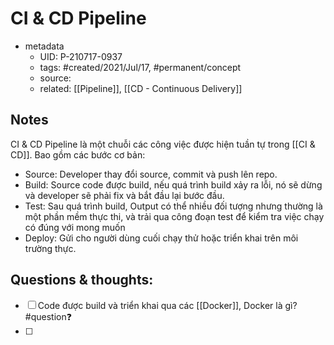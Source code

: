 # CI & CD Pipeline

- metadata
	- UID: P-210717-0937
	- tags: #created/2021/Jul/17, #permanent/concept 
	- source: 
	- related: [[Pipeline]], [[CD - Continuous Delivery]]

## Notes
CI & CD Pipeline là một chuỗi các công việc được hiện tuần tự trong [[CI & CD]]. Bao gồm các bước cơ bản:
- Source: Developer thay đổi source, commit và push lên repo.
- Build: Source code được build, nếu quá trình build xảy ra lỗi, nó sẽ dừng và developer sẽ phải fix và bắt đầu lại bước đầu.
- Test: Sau quá trình build, Output có thể nhiều đối tượng nhưng thường là một phần mềm thực thi, và trải qua công đoạn test để kiểm tra việc chạy có đúng với mong muốn
- Deploy: Gửi cho người dùng cuối chạy thử hoặc triển khai trên môi trường thực.

## Questions & thoughts:
- [ ] Code được build và triển khai qua các [[Docker]], Docker là gì? #question❓ 
- [ ] 
